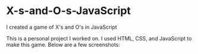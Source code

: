 # X-s-and-O-s-JavaScript
I created a game of X's and O's in JavaScript

This is a personal project I worked on. I used HTML, CSS, and JavaScript to make this game. Below are a few screenshots:



